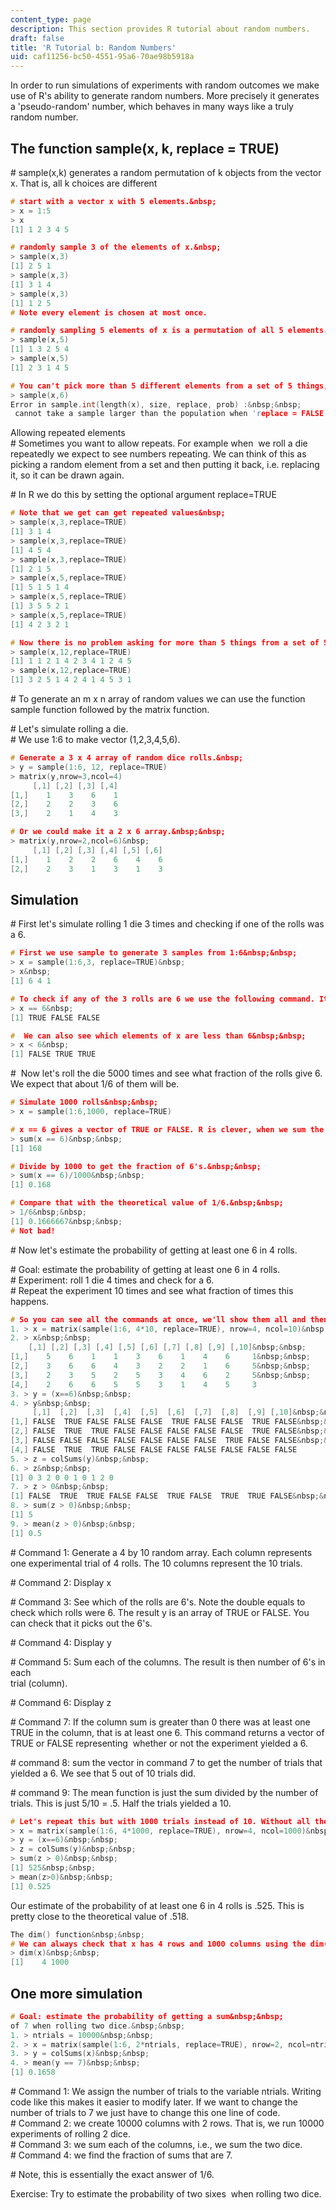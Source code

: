 ```yaml
---
content_type: page
description: This section provides R tutorial about random numbers.
draft: false
title: 'R Tutorial b: Random Numbers'
uid: caf11256-bc50-4551-95a6-70ae98b5918a
---
```

In order to run simulations of experiments with random outcomes we make use of R's ability to generate random numbers. More precisely it generates a 'pseudo-random' number, which behaves in many ways like a truly random number.

## The function sample(x, k, replace = TRUE)

\# sample(x,k) generates a random permutation of k objects from the vector x. That is, all k choices are different

```c
# start with a vector x with 5 elements.&nbsp; 
> x = 1:5 
> x 
[1] 1 2 3 4 5
```

```c
# randomly sample 3 of the elements of x.&nbsp; 
> sample(x,3) 
[1] 2 5 1 
> sample(x,3) 
[1] 3 1 4 
> sample(x,3) 
[1] 1 2 5 
# Note every element is chosen at most once.
```

```c
# randomly sampling 5 elements of x is a permutation of all 5 elements.&nbsp; 
> sample(x,5) 
[1] 1 3 2 5 4 
> sample(x,5) 
[1] 2 3 1 4 5
```

```c
# You can't pick more than 5 different elements from a set of 5 things, so R gives an error.&nbsp; 
> sample(x,6) 
Error in sample.int(length(x), size, replace, prob) :&nbsp;&nbsp; 
 cannot take a sample larger than the population when 'replace = FALSE'
```

Allowing repeated elements        
\# Sometimes you want to allow repeats. For example when  we roll a die repeatedly we expect to see numbers repeating. We can think of this as picking a random element from a set and then putting it back, i.e. replacing it, so it can be drawn again.

\# In R we do this by setting the optional argument replace=TRUE

```c
# Note that we get can get repeated values&nbsp; 
> sample(x,3,replace=TRUE) 
[1] 3 1 4 
> sample(x,3,replace=TRUE) 
[1] 4 5 4 
> sample(x,3,replace=TRUE) 
[1] 2 1 5 
> sample(x,5,replace=TRUE) 
[1] 5 1 5 1 4 
> sample(x,5,replace=TRUE) 
[1] 3 5 5 2 1 
> sample(x,5,replace=TRUE) 
[1] 4 2 3 2 1
```

```c
# Now there is no problem asking for more than 5 things from a set of 5 elements.&nbsp; 
> sample(x,12,replace=TRUE) 
[1] 1 1 2 1 4 2 3 4 1 2 4 5 
> sample(x,12,replace=TRUE) 
[1] 3 2 5 1 4 2 4 1 4 5 3 1
```

\# To generate an m x n array of random values we can use the function sample function followed by the matrix function.

\# Let's simulate rolling a die.         
\# We use 1:6 to make vector (1,2,3,4,5,6).

```c
# Generate a 3 x 4 array of random dice rolls.&nbsp; 
> y = sample(1:6, 12, replace=TRUE) 
> matrix(y,nrow=3,ncol=4) 
     [,1] [,2] [,3] [,4] 
[1,]    1    3    6    1
[2,]    2    2    3    6
[3,]    2    1    4    3
```

```c
# Or we could make it a 2 x 6 array.&nbsp;&nbsp; 
> matrix(y,nrow=2,ncol=6)&nbsp; 
     [,1] [,2] [,3] [,4] [,5] [,6]
[1,]    1    2    2    6    4    6
[2,]    2    3    1    3    1    3
```

## Simulation

\# First let's simulate rolling 1 die 3 times and checking if one of the rolls was a 6.

```c
# First we use sample to generate 3 samples from 1:6&nbsp;&nbsp; 
> x = sample(1:6,3, replace=TRUE)&nbsp; 
> x&nbsp; 
[1] 6 4 1
```

```c
# To check if any of the 3 rolls are 6 we use the following command. It returns a vector of TRUE or FALSE depending on whether that entry of x is 6 or not. Note the use of the double equal sign. We can't use a single equal sign because that would mean 'set the value of x to 6'. Compare the result with the value of x above.&nbsp;&nbsp; 
> x == 6&nbsp; 
[1] TRUE FALSE FALSE
```

```c
#  We can also see which elements of x are less than 6&nbsp;&nbsp; 
> x < 6&nbsp; 
[1] FALSE TRUE TRUE
```

\#  Now let's roll the die 5000 times and see what fraction of the rolls give 6. We expect that about 1/6 of them will be.

```c
# Simulate 1000 rolls&nbsp;&nbsp; 
> x = sample(1:6,1000, replace=TRUE)
```

```c
# x == 6 gives a vector of TRUE or FALSE. R is clever, when we sum the vector: each TRUE counts as 1 and each FALSE counts as 0. So the sum is the number of TRUE's. In this case that means the number of 6's, which happens to be 168.&nbsp;&nbsp;&nbsp; 
> sum(x == 6)&nbsp;&nbsp; 
[1] 168
```

```c
# Divide by 1000 to get the fraction of 6's.&nbsp;&nbsp; 
> sum(x == 6)/1000&nbsp;&nbsp; 
[1] 0.168
```

```c
# Compare that with the theoretical value of 1/6.&nbsp;&nbsp; 
> 1/6&nbsp;&nbsp; 
[1] 0.1666667&nbsp;&nbsp; 
# Not bad!
```

\# Now let's estimate the probability of getting at least one 6 in 4 rolls.

\# Goal: estimate the probability of getting at least one 6 in 4 rolls.        
\# Experiment: roll 1 die 4 times and check for a 6.         
\# Repeat the experiment 10 times and see what fraction of times this happens.

```c
# So you can see all the commands at once, we'll show them all and then explain them later. For commenting, we'll put a command number before each '>'&nbsp;&nbsp;&nbsp; 
1. > x = matrix(sample(1:6, 4*10, replace=TRUE), nrow=4, ncol=10)&nbsp;&nbsp; 
2. > x&nbsp;&nbsp; 
    [,1] [,2] [,3] [,4] [,5] [,6] [,7] [,8] [,9] [,10]&nbsp;&nbsp; 
[1,]    5    6    1    1    3    6    1    4    6     1&nbsp;&nbsp; 
[2,]    3    6    6    4    3    2    2    1    6     5&nbsp;&nbsp; 
[3,]    2    3    5    2    5    3    4    6    2     5&nbsp;&nbsp; 
[4,]    2    6    6    5    5    3    1    4    5     3
3. > y = (x==6)&nbsp;&nbsp; 
4. > y&nbsp;&nbsp; 
     [,1]  [,2]  [,3]  [,4]  [,5]  [,6]  [,7]  [,8]  [,9] [,10]&nbsp;&nbsp; 
[1,] FALSE  TRUE FALSE FALSE FALSE  TRUE FALSE FALSE  TRUE FALSE&nbsp;&nbsp; 
[2,] FALSE  TRUE  TRUE FALSE FALSE FALSE FALSE FALSE  TRUE FALSE&nbsp;&nbsp; 
[3,] FALSE FALSE FALSE FALSE FALSE FALSE FALSE  TRUE FALSE FALSE&nbsp;&nbsp; 
[4,] FALSE  TRUE  TRUE FALSE FALSE FALSE FALSE FALSE FALSE FALSE
5. > z = colSums(y)&nbsp;&nbsp; 
6. > z&nbsp;&nbsp; 
[1] 0 3 2 0 0 1 0 1 2 0
7. > z > 0&nbsp;&nbsp; 
[1] FALSE  TRUE  TRUE FALSE FALSE  TRUE FALSE  TRUE  TRUE FALSE&nbsp;&nbsp; 
8. > sum(z > 0)&nbsp;&nbsp; 
[1] 5
9. > mean(z > 0)&nbsp;&nbsp; 
[1] 0.5
```

\# Command 1: Generate a 4 by 10 random array. Each column represents one experimental trial of 4 rolls. The 10 columns represent the 10 trials.

\# Command 2: Display x

\# Command 3: See which of the rolls are 6's. Note the double equals to check which rolls were 6. The result y is an array of TRUE or FALSE. You can check that it picks out the 6's.

\# Command 4: Display y

\# Command 5: Sum each of the columns. The result is then number of 6's in each        
trial (column).

\# Command 6: Display z

\# Command 7: If the column sum is greater than 0 there was at least one TRUE in the column, that is at least one 6. This command returns a vector of TRUE or FALSE representing  whether or not the experiment yielded a 6.

\# command 8: sum the vector in command 7 to get the number of trials that yielded a 6. We see that 5 out of 10 trials did.

\# command 9: The mean function is just the sum divided by the number of trials. This is just 5/10 = .5. Half the trials yielded a 10.

```c
# Let's repeat this but with 1000 trials instead of 10. Without all the comments it's pretty short.&nbsp;&nbsp; 
> x = matrix(sample(1:6, 4*1000, replace=TRUE), nrow=4, ncol=1000)&nbsp;&nbsp; 
> y = (x==6)&nbsp;&nbsp; 
> z = colSums(y)&nbsp;&nbsp; 
> sum(z > 0)&nbsp;&nbsp; 
[1] 525&nbsp;&nbsp; 
> mean(z>0)&nbsp;&nbsp; 
[1] 0.525
```

Our estimate of the probability of at least one 6 in 4 rolls is .525. This is pretty close to the theoretical value of .518.

```c
The dim() function&nbsp;&nbsp; 
# We can always check that x has 4 rows and 1000 columns using the dim() function.&nbsp;&nbsp; 
> dim(x)&nbsp;&nbsp; 
[1]    4 1000
```

## One more simulation

```c
# Goal: estimate the probability of getting a sum&nbsp;&nbsp; 
of 7 when rolling two dice.&nbsp;&nbsp; 
1. > ntrials = 10000&nbsp;&nbsp; 
2. > x = matrix(sample(1:6, 2*ntrials, replace=TRUE), nrow=2, ncol=ntrials)&nbsp;&nbsp; 
3. > y = colSums(x)&nbsp;&nbsp; 
4. > mean(y == 7)&nbsp;&nbsp; 
[1] 0.1658
```

\# Command 1: We assign the number of trials to the variable ntrials. Writing code like this makes it easier to modify later. If we want to change the number of trials to 7 we just have to change this one line of code.        
\# Command 2: we create 10000 columns with 2 rows. That is, we run 10000 experiments of rolling 2 dice.        
\# Command 3: we sum each of the columns, i.e., we sum the two dice.        
\# Command 4: we find the fraction of sums that are 7.

\# Note, this is essentially the exact answer of 1/6.

Exercise: Try to estimate the probability of two sixes  when rolling two dice.